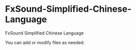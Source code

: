 # FxSound-Simplified-Chinese-Language
FxSound Simplified Chinese Language

You can add or modify files as needed.
